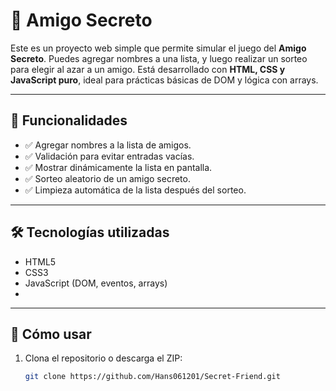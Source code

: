 # 🎁 Amigo Secreto

Este es un proyecto web simple que permite simular el juego del **Amigo Secreto**. Puedes agregar nombres a una lista, y luego realizar un sorteo para elegir al azar a un amigo. Está desarrollado con **HTML, CSS y JavaScript puro**, ideal para prácticas básicas de DOM y lógica con arrays.

---

## 🧩 Funcionalidades

- ✅ Agregar nombres a la lista de amigos.
- ✅ Validación para evitar entradas vacías.
- ✅ Mostrar dinámicamente la lista en pantalla.
- ✅ Sorteo aleatorio de un amigo secreto.
- ✅ Limpieza automática de la lista después del sorteo.

---

## 🛠️ Tecnologías utilizadas

- HTML5
- CSS3
- JavaScript (DOM, eventos, arrays)
- 
---

## 🚀 Cómo usar

1. Clona el repositorio o descarga el ZIP:
   ```bash
   git clone https://github.com/Hans061201/Secret-Friend.git
